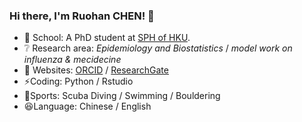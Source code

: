 ### Hi there, I'm Ruohan CHEN! 👋

- :school: School: A PhD student at [SPH of HKU](https://sph.hku.hk/).
- :grey_question: Research area:
  _Epidemiology and Biostatistics_
  / _model work on influenza & mecidecine_
- :page_with_curl: Websites: [ORCID](https://orcid.org/0009-0008-3739-8098) / [ResearchGate](https://www.researchgate.net/profile/Ruohan-Chen-4)
- ⚡Coding: Python / Rstudio
- 🏃Sports: Scuba Diving / Swimming / Bouldering
- :laughing:Language: Chinese / English
